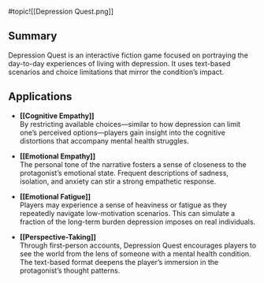 #topic![[Depression Quest.png]]

## Summary
Depression Quest is an interactive fiction game focused on portraying the day-to-day experiences of living with depression. It uses text-based scenarios and choice limitations that mirror the condition’s impact.

## Applications 

- **[[Cognitive Empathy]]**  
	By restricting available choices—similar to how depression can limit one’s perceived options—players gain insight into the cognitive distortions that accompany mental health struggles.
    
- **[[Emotional Empathy]]**  
	The personal tone of the narrative fosters a sense of closeness to the protagonist’s emotional state. Frequent descriptions of sadness, isolation, and anxiety can stir a strong empathetic response.
    
- **[[Emotional Fatigue]]**  
	Players may experience a sense of heaviness or fatigue as they repeatedly navigate low-motivation scenarios. This can simulate a fraction of the long-term burden depression imposes on real individuals.
    
- **[[Perspective-Taking]]**  
	Through first-person accounts, Depression Quest encourages players to see the world from the lens of someone with a mental health condition. The text-based format deepens the player’s immersion in the protagonist’s thought patterns.
